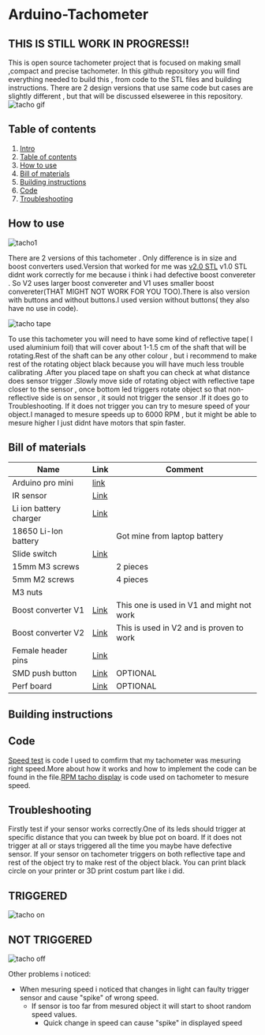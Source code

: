 # Arduino-Tachometer
## THIS IS STILL WORK IN PROGRESS!!
This is open source tachometer project that is focused on making small ,compact and precise tachometer.
In this github repository you will find everything needed to build this , from code to the STL files and building instructions.
There are 2 design versions that use same code but cases are slightly different , but that will be discussed elseweree in this repository.
![tacho gif](https://user-images.githubusercontent.com/30388414/45233427-0108d600-b2d3-11e8-978f-0932cf2c5d5f.gif)




## Table of contents<a name="table"></a>

 1. [Intro](#intro)
 2. [Table of contents](#table)
 3. [How to use](#use)
 3. [Bill of materials](#bill)
 4. [Building instructions](#inst)
 5. [Code](#code)
 6. [Troubleshooting](#Trouble)
 
 
 
 
 ## How to use<a name="use"></a>
 ![tacho1](https://user-images.githubusercontent.com/30388414/44235748-ded7d880-a1aa-11e8-8a46-6ecb252717dc.jpg)
 
 There are 2 versions of this tachometer . Only difference is in size and boost converters used.Version that worked for me was [v2.0 STL](https://github.com/PCrnjak/Arduino-Tachometer/tree/master/Tacho%20v2.0%20STL) v1.0 STL didnt work correctly for me because i think i had defective boost convereter . So V2 uses larger boost convereter and V1 uses smaller boost convereter(THAT MIGHT NOT WORK FOR YOU TOO).There is also version with buttons and without buttons.I used version without buttons( they also have no use in code).
 
 ![tacho tape](https://user-images.githubusercontent.com/30388414/45235566-87c0b180-b2d9-11e8-9ce9-2bc8f3f73be6.jpg)

 
 To use this tachometer you will need to have some kind of reflective tape( I used aluminium foil) that will cover about 1-1.5 cm of the
 shaft that will be rotating.Rest of the shaft can be any other colour , but i recommend to make rest of the rotating object black because you will have much less trouble calibrating .After you placed tape on shaft you can check at what distance does sensor trigger .Slowly move side of rotating object with reflective tape closer to the sensor , once bottom led triggers rotate object so that non-reflective side is on sensor , it sould not trigger the sensor .If it does go to Troubleshooting. If it does not trigger you can try to mesure speed of your object.I managed to mesure speeds up to 6000 RPM , but it might be able to mesure higher I just didnt have motors that spin faster.
 
 
 ## Bill of materials<a name="bill"></a>
 
 | Name   | Link | Comment |
| ------------- | ------------- | ------------- |
| Arduino pro mini  | [link](https://www.ebay.com/itm/Pro-Mini-Enhancement-ATMEGA328P-5V-16MHz-Compatible-to-Arduino-PRO-mini/191679508570?hash=item2ca0fd305a:g:AxIAAOSwT6pV5YIu)  |    |
| IR sensor  | [Link](https://www.ebay.com/itm/2Pcs-Reflective-3pin-IR-Infrared-Obstacle-Avoidance-Sensor-Module-for-Arduino/192067056868?hash=item2cb816b4e4:g:Fr8AAOSwUKxYaNZU)  |  |
| Li ion battery charger   | [Link](https://www.ebay.com/itm/5V-Mini-USB-Charger-Module-for-3-7V-Lithium-Li-ion-18650-Battery-4-2V-Protection/232746845709?hash=item3630cb060d:g:MTkAAOSwai5a4Sbu)     |       |
| 18650 Li-Ion battery   |     | Got mine from laptop battery      |
| Slide switch   |[Link](https://www.ebay.com/itm/10Pcs-On-Off-SPDT-Vertical-3-Pin-1P2T-Mini-Micro-Vertical-Slide-Switch/391684755384?hash=item5b323b0fb8:g:sSQAAOSwt5hYfYif)     |       |
|15mm M3 screws    |     | 2 pieces     |
|5mm M2 screws    |     |  4 pieces     |
|M3 nuts    |     |       |
| Boost converter V1   |[Link](https://www.ebay.com/itm/1-2-5-10PCS-DC-DC-Boost-Converter-Step-Up-Module-1-5V-to-5V-500mA-for-Arduino/311945927376?hash=item48a16d1ad0:m:mfLwIvhD6DkRf64ivaRKXRQ)    | This one is used in V1 and might not work      |
| Boost converter V2   |[Link](https://www.ebay.com/itm/DC-3-24V-to-5V-28V-9V-12V-24V-2A-Adjustable-Boost-Step-Up-Converter-Power-Module/112619032791?ssPageName=STRK%3AMEBIDX%3AIT&_trksid=p2057872.m2749.l2649)     |This is used in V2 and is proven to work       |
| Female header pins   | [Link](https://www.ebay.com/itm/10PCS-40Pin-2-54mm-Single-Row-Straight-Female-Pin-Header-Strip-PBC-Ardunio/180974322541?epid=1263175571&hash=item2a22e9036d:g:VDQAAOSwbsBXkHSd)    |       |
| SMD push button   | [Link](https://www.ebay.com/itm/100pcs-3X6X2-5mm-Tactile-Push-Button-Switch-Tact-Switch-Micro-Switch-2Pin-SMD-S2/261995936109?epid=1046591979&hash=item3d002cb96d:g:RSsAAOSwyQtVxKPd)    | OPTIONAL       |
| Perf board   |[Link](https://www.ebay.com/itm/10pcs-New-PCB-Prototype-Perf-Universal-Board-Breadboard-5cm-x-7cm-PCB-Board/292371392551?hash=item4412b16827:g:lBIAAOSw-z9Zu5c3)    | OPTIONAL       |


 
 
 
 ## Building instructions<a name="inst"></a>
 
 
## Code<a name="code"></a>
[Speed test](https://github.com/PCrnjak/Arduino-Tachometer/blob/master/speed_test.ino) is code I used to comfirm that my tachometer was mesuring right speed.More about how it works and how to implement the code can be found in the file.[RPM tacho display](https://github.com/PCrnjak/Arduino-Tachometer/blob/master/rpm_tacho_display.ino) is code used on tachometer to mesure speed.

## Troubleshooting<a name="Trouble"></a>
Firstly test if your sensor works correctly.One of its leds should trigger at specific distance that you can tweek by blue pot on board.
If it does not trigger at all or stays triggered all the time you maybe have defective sensor.
If your sensor on tachometer triggers on both reflective tape and rest of the object try to make rest of the object black. You can print black circle on your printer or 3D print costum part like i did.

## TRIGGERED
![tacho on](https://user-images.githubusercontent.com/30388414/45235799-4f6da300-b2da-11e8-8de0-3457acb897f5.jpg)

## NOT TRIGGERED
![tacho off](https://user-images.githubusercontent.com/30388414/45235804-52689380-b2da-11e8-91d4-8290ce59e689.jpg)

Other problems i noticed:
- When mesuring speed i noticed that changes in light can faulty trigger sensor and cause "spike" of wrong speed.
  - If sensor is too far from mesured object it will start to shoot random speed values.
    - Quick change in speed can cause "spike" in displayed speed

